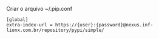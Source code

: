 

Criar o arquivo ~/.pip.conf
```
[global]
extra-index-url = https://{user}:{password}@nexus.inf-lionx.com.br/repository/pypi/simple/
```